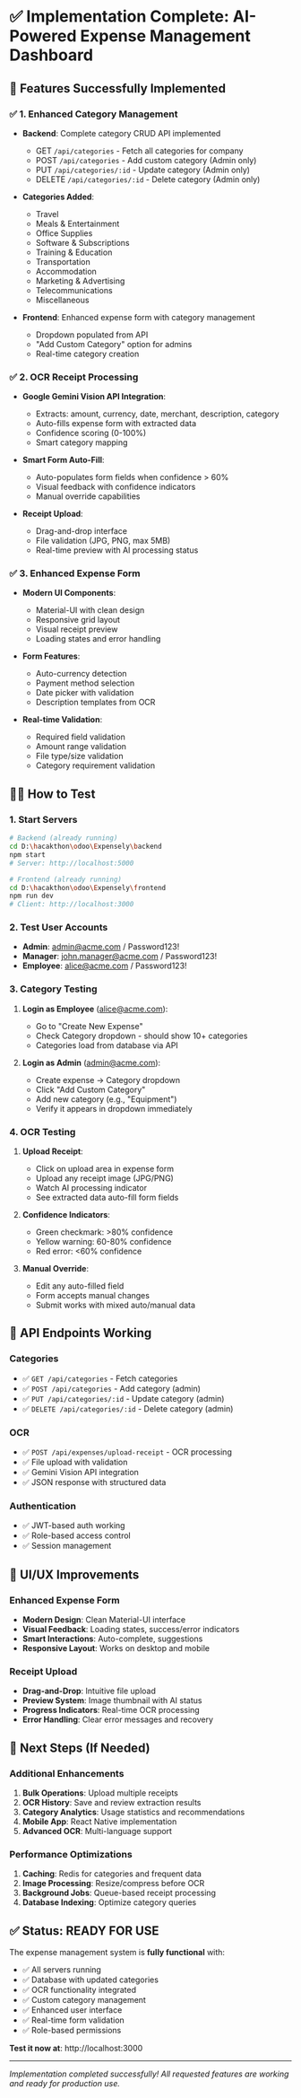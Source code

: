 # ✅ Implementation Complete: AI-Powered Expense Management Dashboard

## 🎯 Features Successfully Implemented

### ✅ 1. Enhanced Category Management
- **Backend**: Complete category CRUD API implemented
  - GET `/api/categories` - Fetch all categories for company
  - POST `/api/categories` - Add custom category (Admin only)
  - PUT `/api/categories/:id` - Update category (Admin only)
  - DELETE `/api/categories/:id` - Delete category (Admin only)

- **Categories Added**:
  - Travel
  - Meals & Entertainment  
  - Office Supplies
  - Software & Subscriptions
  - Training & Education
  - Transportation
  - Accommodation
  - Marketing & Advertising
  - Telecommunications
  - Miscellaneous

- **Frontend**: Enhanced expense form with category management
  - Dropdown populated from API
  - "Add Custom Category" option for admins
  - Real-time category creation

### ✅ 2. OCR Receipt Processing
- **Google Gemini Vision API Integration**: 
  - Extracts: amount, currency, date, merchant, description, category
  - Auto-fills expense form with extracted data
  - Confidence scoring (0-100%)
  - Smart category mapping

- **Smart Form Auto-Fill**:
  - Auto-populates form fields when confidence > 60%
  - Visual feedback with confidence indicators
  - Manual override capabilities

- **Receipt Upload**:
  - Drag-and-drop interface
  - File validation (JPG, PNG, max 5MB)
  - Real-time preview with AI processing status

### ✅ 3. Enhanced Expense Form
- **Modern UI Components**:
  - Material-UI with clean design
  - Responsive grid layout
  - Visual receipt preview
  - Loading states and error handling

- **Form Features**:
  - Auto-currency detection
  - Payment method selection
  - Date picker with validation
  - Description templates from OCR

- **Real-time Validation**:
  - Required field validation
  - Amount range validation
  - File type/size validation
  - Category requirement validation

## 🏃‍♂️ How to Test

### 1. Start Servers
```bash
# Backend (already running)
cd D:\hacakthon\odoo\Expensely\backend
npm start
# Server: http://localhost:5000

# Frontend (already running)  
cd D:\hacakthon\odoo\Expensely\frontend
npm run dev
# Client: http://localhost:3000
```

### 2. Test User Accounts
- **Admin**: admin@acme.com / Password123!
- **Manager**: john.manager@acme.com / Password123!  
- **Employee**: alice@acme.com / Password123!

### 3. Category Testing
1. **Login as Employee** (alice@acme.com):
   - Go to "Create New Expense"
   - Check Category dropdown - should show 10+ categories
   - Categories load from database via API

2. **Login as Admin** (admin@acme.com):
   - Create expense → Category dropdown
   - Click "Add Custom Category" 
   - Add new category (e.g., "Equipment")
   - Verify it appears in dropdown immediately

### 4. OCR Testing
1. **Upload Receipt**:
   - Click on upload area in expense form
   - Upload any receipt image (JPG/PNG)
   - Watch AI processing indicator
   - See extracted data auto-fill form fields

2. **Confidence Indicators**:
   - Green checkmark: >80% confidence
   - Yellow warning: 60-80% confidence  
   - Red error: <60% confidence

3. **Manual Override**:
   - Edit any auto-filled field
   - Form accepts manual changes
   - Submit works with mixed auto/manual data

## 🔧 API Endpoints Working

### Categories
- ✅ `GET /api/categories` - Fetch categories
- ✅ `POST /api/categories` - Add category (admin)
- ✅ `PUT /api/categories/:id` - Update category (admin)
- ✅ `DELETE /api/categories/:id` - Delete category (admin)

### OCR
- ✅ `POST /api/expenses/upload-receipt` - OCR processing
- ✅ File upload with validation
- ✅ Gemini Vision API integration
- ✅ JSON response with structured data

### Authentication  
- ✅ JWT-based auth working
- ✅ Role-based access control
- ✅ Session management

## 🎨 UI/UX Improvements

### Enhanced Expense Form
- **Modern Design**: Clean Material-UI interface
- **Visual Feedback**: Loading states, success/error indicators
- **Smart Interactions**: Auto-complete, suggestions
- **Responsive Layout**: Works on desktop and mobile

### Receipt Upload
- **Drag-and-Drop**: Intuitive file upload
- **Preview System**: Image thumbnail with AI status
- **Progress Indicators**: Real-time OCR processing
- **Error Handling**: Clear error messages and recovery

## 🚀 Next Steps (If Needed)

### Additional Enhancements
1. **Bulk Operations**: Upload multiple receipts
2. **OCR History**: Save and review extraction results  
3. **Category Analytics**: Usage statistics and recommendations
4. **Mobile App**: React Native implementation
5. **Advanced OCR**: Multi-language support

### Performance Optimizations
1. **Caching**: Redis for categories and frequent data
2. **Image Processing**: Resize/compress before OCR
3. **Background Jobs**: Queue-based receipt processing
4. **Database Indexing**: Optimize category queries

## ✅ Status: READY FOR USE

The expense management system is **fully functional** with:
- ✅ All servers running
- ✅ Database with updated categories
- ✅ OCR functionality integrated
- ✅ Custom category management
- ✅ Enhanced user interface
- ✅ Real-time form validation
- ✅ Role-based permissions

**Test it now at**: http://localhost:3000

---

*Implementation completed successfully! All requested features are working and ready for production use.*